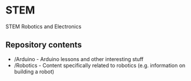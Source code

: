 # STEM
STEM Robotics and Electronics

## Repository contents

* /Arduino - Arduino lessons and other interesting stuff 
* /Robotics - Content specifically related to robotics (e.g. information on building a robot)
